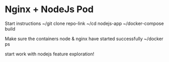 # Nginx + NodeJs Pod
Start instructions
~/git clone repo-link
~/cd nodejs-app
~/docker-compose build 

Make sure the containers node & nginx have started successfully
~/docker ps

start work with nodejs feature exploration!
